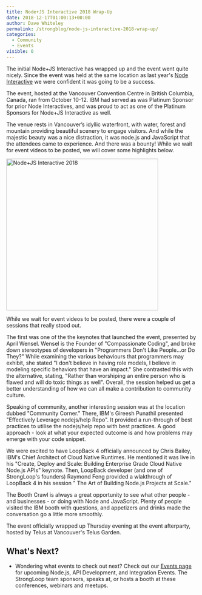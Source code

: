 ```yaml
---
title: Node+JS Interactive 2018 Wrap-Up
date: 2018-12-17T01:00:13+00:00
author: Dave Whiteley
permalink: /strongblog/node-js-interactive-2018-wrap-up/
categories:
  - Community
  - Events
visible: 0
---
```


The initial Node+JS Interactive has wrapped up and the event went quite nicely. Since the event was held at the same location as last year's [Node Interactive](https://strongloop.com/strongblog/node-interactive-2017-wrap-up/) we were confident it was going to be a success. 

The event, hosted at the Vancouver Convention Centre in British Columbia, Canada, ran from October 10-12. IBM had served as was Platinum Sponsor for prior Node Interactives, and was proud to act as one of the Platinum Sponsors for Node+JS Interactive as well.

The venue rests in Vancouver’s idyllic waterfront, with water, forest and mountain providing beautiful scenery to engage visitors. And while the majestic beauty was a nice distraction, it was node.js and JavaScript that the attendees came to experience. And there was a bounty! While we wait for event videos to be posted, we will cover some highlights below. 

<!--more-->
<img src="https://strongloop.com/blog-assets/2018/09/node+js-interactive.png" alt="Node+JS Interactive 2018" style="width: 400px"/>

While we wait for event videos to be posted, there were a couple of sessions that really stood out. 

The first was one of the the keynotes that launched the event, presented by April Wensel. Wensel is the Founder of  "Compassionate Coding", and broke down stereotypes of developers in "Programmers Don't Like People...or Do They?" While examining the various behaviours that programmers may exhibit, she stated "I don't believe in having role models, I believe in modeling specific behaviors that have an impact." She contrasted this with the alternative, stating, "Rather than worshiping an entire person who is flawed and will do toxic things as well". Overall, the session helped us get a better understanding of how we can all make a contribution to community culture.

Speaking of community, another interesting session was at the location dubbed "Community Corner." There, IBM's Gireesh Punathil presented "Effectively Leverage nodejs/help Repo". It provided a run-through of best practices to utilise the nodejs/help repo with best practices. A good approach - look at what your expected outcome is and how problems may emerge with your code snippet.

We were excited to have LoopBack 4 officially announced by Chris Bailey, IBM's Chief Architect of Cloud Native Runtimes. He mentioned it was live in his "Create, Deploy and Scale: Building Enterprise Grade Cloud Native Node.js APIs" keynote. Then, LoopBack developer (and one of StrongLoop's founders) Raymond Feng provided a wlakthrough of LoopBack 4 in his session "
The Art of Building Node.js Projects at Scale." 

The Booth Crawl is always a great opportunity to see what other people - and businesses - or doing with Node and JavaScript. Plenty of people visited the IBM booth with questions, and appetizers and drinks made the conversation go a little more smoothly.

The event officially wrapped up Thursday evening at the event afterparty, hosted by Telus at Vancouver's Telus Garden. 

## What's Next?

- Wondering what events to check out next? Check out our [Events page](https://strongloop.com/events/) for upcoming Node.js, API Development, and Integration Events. The StrongLoop team sponsors, speaks at, or hosts a booth at these conferences, webinars and meetups. 
